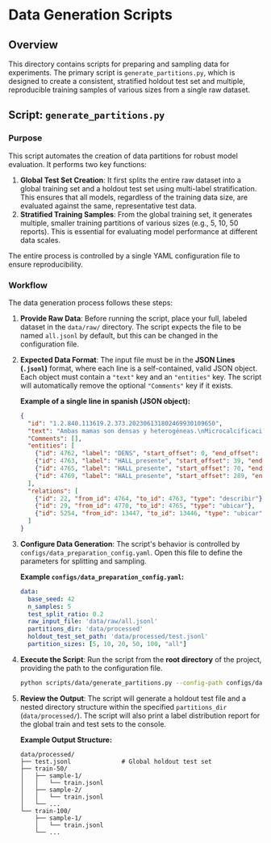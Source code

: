 # Data Generation Scripts

## Overview

This directory contains scripts for preparing and sampling data for experiments. The primary script is `generate_partitions.py`, which is designed to create a consistent, stratified holdout test set and multiple, reproducible training samples of various sizes from a single raw dataset.

## Script: `generate_partitions.py`

### Purpose

This script automates the creation of data partitions for robust model evaluation. It performs two key functions:
1.  **Global Test Set Creation**: It first splits the entire raw dataset into a global training set and a holdout test set using multi-label stratification. This ensures that all models, regardless of the training data size, are evaluated against the same, representative test data.
2.  **Stratified Training Samples**: From the global training set, it generates multiple, smaller training partitions of various sizes (e.g., 5, 10, 50 reports). This is essential for evaluating model performance at different data scales.

The entire process is controlled by a single YAML configuration file to ensure reproducibility.

### Workflow

The data generation process follows these steps:

1.  **Provide Raw Data**: Before running the script, place your full, labeled dataset in the `data/raw/` directory. The script expects the file to be named `all.jsonl` by default, but this can be changed in the configuration file.

2.  **Expected Data Format**: The input file must be in the **JSON Lines (`.jsonl`)** format, where each line is a self-contained, valid JSON object. Each object must contain a `"text"` key and an `"entities"` key. The script will automatically remove the optional `"Comments"` key if it exists.

    **Example of a single line in spanish (JSON object):**

    ```json
    {
      "id": "1.2.840.113619.2.373.202306131802469930109650",
      "text": "Ambas mamas son densas y heterogéneas.\nMicrocalcificaciones aisladas.\nNódulo periareolar derecho bien delimitadp de 10mm.\nNódulo calcifcado derecho.\nNo observo microcalcificaciones sospechosas agrupadas ni imágenes espiculadas.\nRegiones axilares sin adenopatías.\nImpresión: Mamas densas y nódulo derecho presuntamente benigno.\nSugiero ecografía mamaria.\nBI-RADS 3 ACR C",
      "Comments": [],
      "entities": [
        {"id": 4762, "label": "DENS", "start_offset": 0, "end_offset": 37},
        {"id": 4763, "label": "HALL_presente", "start_offset": 39, "end_offset": 59},
        {"id": 4765, "label": "HALL_presente", "start_offset": 70, "end_offset": 76},
        {"id": 4769, "label": "HALL_presente", "start_offset": 289, "end_offset": 295}
      ],
      "relations": [
        {"id": 22, "from_id": 4764, "to_id": 4763, "type": "describir"},
        {"id": 29, "from_id": 4770, "to_id": 4765, "type": "ubicar"},
        {"id": 5254, "from_id": 13447, "to_id": 13446, "type": "ubicar"}
      ]
    }
    ```

3.  **Configure Data Generation**: The script's behavior is controlled by `configs/data_preparation_config.yaml`. Open this file to define the parameters for splitting and sampling.

    **Example `configs/data_preparation_config.yaml`:**

    ```yaml
    data:
      base_seed: 42
      n_samples: 5
      test_split_ratio: 0.2
      raw_input_file: 'data/raw/all.jsonl'
      partitions_dir: 'data/processed'
      holdout_test_set_path: 'data/processed/test.jsonl'
      partition_sizes: [5, 10, 20, 50, 100, "all"]
    ```

4.  **Execute the Script**: Run the script from the **root directory** of the project, providing the path to the configuration file.

    ```bash
    python scripts/data/generate_partitions.py --config-path configs/data_preparation_config.yaml
    ```

5.  **Review the Output**: The script will generate a holdout test file and a nested directory structure within the specified `partitions_dir` (`data/processed/`). The script will also print a label distribution report for the global train and test sets to the console.

    **Example Output Structure:**

    ```
    data/processed/
    ├── test.jsonl              # Global holdout test set
    ├── train-50/
    │   ├── sample-1/
    │   │   └── train.jsonl
    │   ├── sample-2/
    │   │   └── train.jsonl
    │   └── ...
    └── train-100/
        ├── sample-1/
        │   └── train.jsonl
        └── ...
    ```
